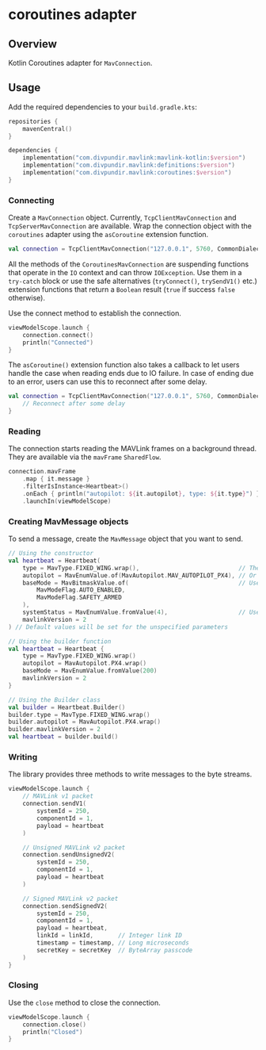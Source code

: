 # coroutines adapter

## Overview

Kotlin Coroutines adapter for `MavConnection`.

## Usage

Add the required dependencies to your `build.gradle.kts`:

```kotlin
repositories {
    mavenCentral()
}

dependencies { 
    implementation("com.divpundir.mavlink:mavlink-kotlin:$version")
    implementation("com.divpundir.mavlink:definitions:$version")
    implementation("com.divpundir.mavlink:coroutines:$version")
}
```

### Connecting
Create a `MavConnection` object. Currently, `TcpClientMavConnection` and `TcpServerMavConnection` are available. Wrap
the connection object with the `coroutines` adapter using the `asCoroutine` extension function.

```kotlin
val connection = TcpClientMavConnection("127.0.0.1", 5760, CommonDialect).asCoroutine()
```

All the methods of the `CoroutinesMavConnection` are suspending functions that operate in the `IO` context and can throw
`IOException`. Use them in a `try-catch` block or use the safe alternatives (`tryConnect()`, `trySendV1()` etc.)
extension functions that return a `Boolean` result (`true` if success `false` otherwise).

Use the connect method to establish the connection.

```kotlin
viewModelScope.launch {
    connection.connect()
    println("Connected")
}
```

The `asCoroutine()` extension function also takes a callback to let users handle the case when reading ends due to IO
failure. In case of ending due to an error, users can use this to reconnect after some delay.

```kotlin
val connection = TcpClientMavConnection("127.0.0.1", 5760, CommonDialect).asCoroutine {
    // Reconnect after some delay
}
```

### Reading
The connection starts reading the MAVLink frames on a background thread. They are available via the  `mavFrame`
`SharedFlow`.

```kotlin
connection.mavFrame
    .map { it.message }
    .filterIsInstance<Heartbeat>()
    .onEach { println("autopilot: ${it.autopilot}, type: ${it.type}") }
    .launchIn(viewModelScope)
```

### Creating MavMessage objects
To send a message, create the `MavMessage` object that you want to send.

```kotlin
// Using the constructor
val heartbeat = Heartbeat(
    type = MavType.FIXED_WING.wrap(),                            // The wrap() extension function wraps a MavEnum in a MavEnumValue
    autopilot = MavEnumValue.of(MavAutopilot.MAV_AUTOPILOT_PX4), // Or use the MavEnumValue.of() function
    baseMode = MavBitmaskValue.of(                               // Use the MavBitmaskValue.of() to create a bitmask
        MavModeFlag.AUTO_ENABLED,
        MavModeFlag.SAFETY_ARMED
    ),
    systemStatus = MavEnumValue.fromValue(4),                    // Use the MavEnumValue.fromValue() to specify your own value that is not in the enum
    mavlinkVersion = 2
) // Default values will be set for the unspecified parameters

// Using the builder function
val heartbeat = Heartbeat {
    type = MavType.FIXED_WING.wrap()
    autopilot = MavAutopilot.PX4.wrap()
    baseMode = MavEnumValue.fromValue(200)
    mavlinkVersion = 2
}

// Using the Builder class
val builder = Heartbeat.Builder()
builder.type = MavType.FIXED_WING.wrap()
builder.autopilot = MavAutopilot.PX4.wrap()
builder.mavlinkVersion = 2
val heartbeat = builder.build()
```

### Writing
The library provides three methods to write messages to the byte streams.

```kotlin
viewModelScope.launch {
    // MAVLink v1 packet
    connection.sendV1(
        systemId = 250,
        componentId = 1,
        payload = heartbeat
    )

    // Unsigned MAVLink v2 packet
    connection.sendUnsignedV2(
        systemId = 250,
        componentId = 1,
        payload = heartbeat
    )

    // Signed MAVLink v2 packet
    connection.sendSignedV2(
        systemId = 250,
        componentId = 1,
        payload = heartbeat,
        linkId = linkId,       // Integer link ID
        timestamp = timestamp, // Long microseconds
        secretKey = secretKey  // ByteArray passcode
    )
}
```

### Closing
Use the `close` method to close the connection.

```kotlin
viewModelScope.launch {
    connection.close()
    println("Closed")
}
```
